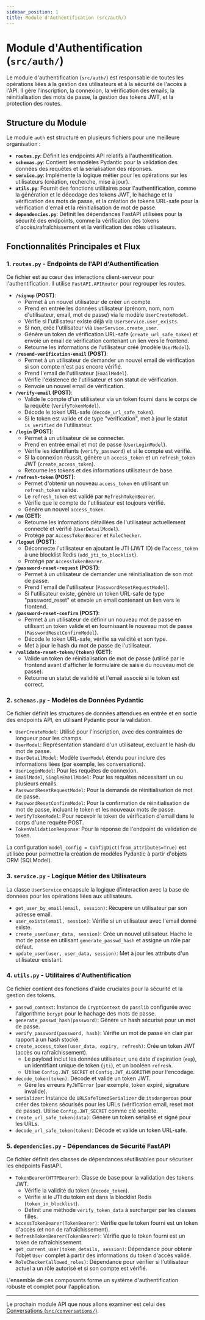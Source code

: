 ```yaml
---
sidebar_position: 1
title: Module d'Authentification (src/auth/)
---
```


# Module d'Authentification (`src/auth/`)

Le module d'authentification (`src/auth/`) est responsable de toutes les opérations liées à la gestion des utilisateurs et à la sécurité de l'accès à l'API. Il gère l'inscription, la connexion, la vérification des emails, la réinitialisation des mots de passe, la gestion des tokens JWT, et la protection des routes.

## Structure du Module

Le module `auth` est structuré en plusieurs fichiers pour une meilleure organisation :

* **`routes.py`**: Définit les endpoints API relatifs à l'authentification.
* **`schemas.py`**: Contient les modèles Pydantic pour la validation des données des requêtes et la sérialisation des réponses.
* **`service.py`**: Implémente la logique métier pour les opérations sur les utilisateurs (création, recherche, mise à jour).
* **`utils.py`**: Fournit des fonctions utilitaires pour l'authentification, comme la génération et le décodage des tokens JWT, le hachage et la vérification des mots de passe, et la création de tokens URL-safe pour la vérification d'email et la réinitialisation de mot de passe.
* **`dependencies.py`**: Définit les dépendances FastAPI utilisées pour la sécurité des endpoints, comme la vérification des tokens d'accès/rafraîchissement et la vérification des rôles utilisateurs.

## Fonctionnalités Principales et Flux

### 1. `routes.py` - Endpoints de l'API d'Authentification

Ce fichier est au cœur des interactions client-serveur pour l'authentification. Il utilise `FastAPI.APIRouter` pour regrouper les routes.

* **`/signup` (POST)**:
    * Permet à un nouvel utilisateur de créer un compte.
    * Prend en entrée les données utilisateur (prénom, nom, nom d'utilisateur, email, mot de passe) via le modèle `UserCreateModel`.
    * Vérifie si l'utilisateur existe déjà via `UserService.user_exists`.
    * Si non, crée l'utilisateur via `UserService.create_user`.
    * Génère un token de vérification URL-safe (`create_url_safe_token`) et envoie un email de vérification contenant un lien vers le frontend.
    * Retourne les informations de l'utilisateur créé (modèle `UserModel`).
* **`/resend-verification-email` (POST)**:
    * Permet à un utilisateur de demander un nouvel email de vérification si son compte n'est pas encore vérifié.
    * Prend l'email de l'utilisateur (`EmailModel`).
    * Vérifie l'existence de l'utilisateur et son statut de vérification.
    * Renvoie un nouvel email de vérification.
* **`/verify-email` (POST)**:
    * Valide le compte d'un utilisateur via un token fourni dans le corps de la requête (`VerifyTokenModel`).
    * Décode le token URL-safe (`decode_url_safe_token`).
    * Si le token est valide et de type "verification", met à jour le statut `is_verified` de l'utilisateur.
* **`/login` (POST)**:
    * Permet à un utilisateur de se connecter.
    * Prend en entrée email et mot de passe (`UserLoginModel`).
    * Vérifie les identifiants (`verify_password`) et si le compte est vérifié.
    * Si la connexion réussit, génère un `access_token` et un `refresh_token` JWT (`create_access_token`).
    * Retourne les tokens et des informations utilisateur de base.
* **`/refresh-token` (POST)**:
    * Permet d'obtenir un nouveau `access_token` en utilisant un `refresh_token` valide.
    * Le `refresh_token` est validé par `RefreshTokenBearer`.
    * Vérifie que le compte de l'utilisateur est toujours vérifié.
    * Génère un nouvel `access_token`.
* **`/me` (GET)**:
    * Retourne les informations détaillées de l'utilisateur actuellement connecté et vérifié (`UserDetailModel`).
    * Protégé par `AccessTokenBearer` et `RoleChecker`.
* **`/logout` (POST)**:
    * Déconnecte l'utilisateur en ajoutant le JTI (JWT ID) de l'`access_token` à une blocklist Redis (`add_jti_to_blocklist`).
    * Protégé par `AccessTokenBearer`.
* **`/password-reset-request` (POST)**:
    * Permet à un utilisateur de demander une réinitialisation de son mot de passe.
    * Prend l'email de l'utilisateur (`PasswordResetRequestModel`).
    * Si l'utilisateur existe, génère un token URL-safe de type "password\_reset" et envoie un email contenant un lien vers le frontend.
* **`/password-reset-confirm` (POST)**:
    * Permet à un utilisateur de définir un nouveau mot de passe en utilisant un token valide et en fournissant le nouveau mot de passe (`PasswordResetConfirmModel`).
    * Décode le token URL-safe, vérifie sa validité et son type.
    * Met à jour le hash du mot de passe de l'utilisateur.
* **`/validate-reset-token/{token}` (GET)**:
    * Valide un token de réinitialisation de mot de passe (utilisé par le frontend avant d'afficher le formulaire de saisie du nouveau mot de passe).
    * Retourne un statut de validité et l'email associé si le token est correct.

### 2. `schemas.py` - Modèles de Données Pydantic

Ce fichier définit les structures de données attendues en entrée et en sortie des endpoints API, en utilisant Pydantic pour la validation.

* `UserCreateModel`: Utilisé pour l'inscription, avec des contraintes de longueur pour les champs.
* `UserModel`: Représentation standard d'un utilisateur, excluant le hash du mot de passe.
* `UserDetailModel`: Modèle `UserModel` étendu pour inclure des informations liées (par exemple, les conversations).
* `UserLoginModel`: Pour les requêtes de connexion.
* `EmailModel`, `SingleEmailModel`: Pour les requêtes nécessitant un ou plusieurs emails.
* `PasswordResetRequestModel`: Pour la demande de réinitialisation de mot de passe.
* `PasswordResetConfirmModel`: Pour la confirmation de réinitialisation de mot de passe, incluant le token et les nouveaux mots de passe.
* `VerifyTokenModel`: Pour recevoir le token de vérification d'email dans le corps d'une requête POST.
* `TokenValidationResponse`: Pour la réponse de l'endpoint de validation de token.

La configuration `model_config = ConfigDict(from_attributes=True)` est utilisée pour permettre la création de modèles Pydantic à partir d'objets ORM (SQLModel).

### 3. `service.py` - Logique Métier des Utilisateurs

La classe `UserService` encapsule la logique d'interaction avec la base de données pour les opérations liées aux utilisateurs.

* `get_user_by_email(email, session)`: Récupère un utilisateur par son adresse email.
* `user_exists(email, session)`: Vérifie si un utilisateur avec l'email donné existe.
* `create_user(user_data, session)`: Crée un nouvel utilisateur. Hache le mot de passe en utilisant `generate_passwd_hash` et assigne un rôle par défaut.
* `update_user(user, user_data, session)`: Met à jour les attributs d'un utilisateur existant.

### 4. `utils.py` - Utilitaires d'Authentification

Ce fichier contient des fonctions d'aide cruciales pour la sécurité et la gestion des tokens.

* `passwd_context`: Instance de `CryptContext` de `passlib` configurée avec l'algorithme `bcrypt` pour le hachage des mots de passe.
* `generate_passwd_hash(password)`: Génère un hash sécurisé pour un mot de passe.
* `verify_password(password, hash)`: Vérifie un mot de passe en clair par rapport à un hash stocké.
* `create_access_token(user_data, expiry, refresh)`: Crée un token JWT (accès ou rafraîchissement).
    * Le payload inclut les données utilisateur, une date d'expiration (`exp`), un identifiant unique de token (`jti`), et un booléen `refresh`.
    * Utilise `Config.JWT_SECRET` et `Config.JWT_ALGORITHM` pour l'encodage.
* `decode_token(token)`: Décode et valide un token JWT.
    * Gère les erreurs `PyJWTError` (par exemple, token expiré, signature invalide).
* `serializer`: Instance de `URLSafeTimedSerializer` de `itsdangerous` pour créer des tokens sécurisés pour les URLs (vérification email, reset mot de passe). Utilise `Config.JWT_SECRET` comme clé secrète.
* `create_url_safe_token(data)`: Génère un token sérialisé et signé pour les URLs.
* `decode_url_safe_token(token)`: Décode et valide un token URL-safe.

### 5. `dependencies.py` - Dépendances de Sécurité FastAPI

Ce fichier définit des classes de dépendances réutilisables pour sécuriser les endpoints FastAPI.

* `TokenBearer(HTTPBearer)`: Classe de base pour la validation des tokens JWT.
    * Vérifie la validité du token (`decode_token`).
    * Vérifie si le JTI du token est dans la blocklist Redis (`token_in_blocklist`).
    * Définit une méthode `verify_token_data` à surcharger par les classes filles.
* `AccessTokenBearer(TokenBearer)`: Vérifie que le token fourni est un token d'accès (et non de rafraîchissement).
* `RefreshTokenBearer(TokenBearer)`: Vérifie que le token fourni est un token de rafraîchissement.
* `get_current_user(token_details, session)`: Dépendance pour obtenir l'objet `User` complet à partir des informations du token d'accès validé.
* `RoleChecker(allowed_roles)`: Dépendance pour vérifier si l'utilisateur actuel a un rôle autorisé et si son compte est vérifié.

L'ensemble de ces composants forme un système d'authentification robuste et complet pour l'application.

---

Le prochain module API que nous allons examiner est celui des [Conversations (`src/conversations/`)](./conversations.md).